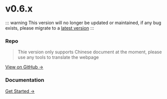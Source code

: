 # v0.6.x


::: warning
This version will no longer be updated or maintained, if any bug exists, please migrate to a [latest version](../)
:::

### Repo

> Thie version only supports Chinese document at the moment, please use any tools to translate the webpage

[View on GitHub →](https://github.com/JasonXuDeveloper/JEngine/tree/0.6.x)



### Documentation

[Get Started →](./startup.md)